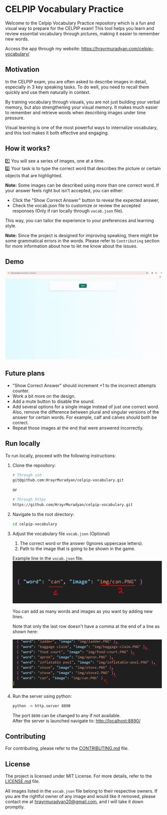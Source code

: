 # CELPIP Vocabulary Practice 

Welcome to the Celpip Vocabulary Practice repository which is a fun and visual way to prepare for the CELPIP exam!
This tool helps you learn and review essential vocabulary through pictures, making it easier to remember new words.

Access the app through my website: https://hrayrmuradyan.com/celpip-vocabulary/

## Motivation

In the CELPIP exam, you are often asked to describe images in detail, especially in 3 key speaking tasks.
To do well, you need to recall them quickly and use them naturally in context.

By training vocabulary through visuals, you are not just building your verbal memory, but also strengthening your visual memory.
It makes much easier to remember and retrieve words when describing images under time pressure.

Visual learning is one of the most powerful ways to internalize vocabulary, and this tool makes it both effective and engaging.

## How it works?

1️⃣ You will see a series of images, one at a time.  
2️⃣ Your task is to type the correct word that describes the picture or certain objects that are highlighted.

**Note:** Some images can be described using more than one correct word.
If your answer feels right but isn’t accepted, you can either:

- Click the "Show Correct Answer" button to reveal the expected answer,
- Check the vocab.json file to customize or review the accepted responses (Only if ran locally through `vocab.json` file).

This way, you can tailor the experience to your preferences and learning style.

**Note:** Since the project is designed for improving speaking, there might be some grammatical errors in the words. Please refer to `Contributing` section for more information about how to let me know about the issues.

## Demo

![Demo](./assets/demo.gif)

## Future plans

- "Show Correct Answer" should increment +1 to the incorrect attempts counter.
- Work a bit more on the design.
- Add a mute button to disable the sound.
- Add several options for a single image instead of just one correct word. Also, remove the difference between plural and singular versions of the answer for certain words. For example, calf and calves should both be correct. 
- Repeat those images at the end that were answered incorrectly.

## Run locally

To run locally, proceed with the following instructions:

1. Clone the repository:

    ```bash
    # Through ssh
    git@github.com:HrayrMuradyan/celpip-vocabulary.git
    ```
    or
    ```bash
    # Through https
    https://github.com/HrayrMuradyan/celpip-vocabulary.git
    ```

2. Navigate to the root directory:

    ```bash
    cd celpip-vocabulary
    ```

3. Adjust the vocabulary file `vocab.json` (Optional)

    1. The correct word or the answer (Ignores uppercase letters).
    2. Path to the image that is going to be shown in the game.    

    Example line in the `vocab.json` file.
    ![vocab_image](assets/vocab_json_instructions.PNG)

    You can add as many words and images as you want by adding new lines.

    Note that only the last row doesn't have a comma at the end of a line as shown here:  
    <br>
    ![vocab_image_comma](assets/vocab_json_instructions_comma.PNG)

4. Run the server using python:

    ```bash
    python -m http.server 8890
    ```

    The port `8890` can be changed to any if not available.  
    After the server is launched navigate to: [http://localhost:8890/](http://localhost:8890/)


## Contributing

For contributing, please refer to the [CONTRIBUTING.md](./CONTRIBUTING.md) file.

## License

The project is licensed under MIT License. For more details, refer to the [LICENSE.md](./LICENSE.md) file.

All images listed in the `vocab.json` file belong to their respective owners.
If you are the rightful owner of any image and would like it removed, please contact me at hrayrmuradyan20@gmail.com, and I will take it down promptly.


